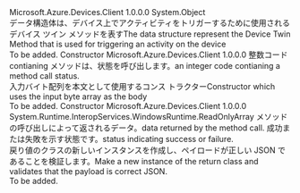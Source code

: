 <Type Name="MethodResponse" FullName="Microsoft.Azure.Devices.Client.MethodResponse">
  <TypeSignature Language="C#" Value="public sealed class MethodResponse" />
  <TypeSignature Language="ILAsm" Value=".class public auto ansi sealed beforefieldinit MethodResponse extends System.Object" />
  <TypeSignature Language="DocId" Value="T:Microsoft.Azure.Devices.Client.MethodResponse" />
  <TypeSignature Language="VB.NET" Value="Public NotInheritable Class MethodResponse" />
  <TypeSignature Language="F#" Value="type MethodResponse = class" />
  <AssemblyInfo>
    <AssemblyName>Microsoft.Azure.Devices.Client</AssemblyName>
    <AssemblyVersion>1.0.0.0</AssemblyVersion>
  </AssemblyInfo>
  <Base>
    <BaseTypeName>System.Object</BaseTypeName>
  </Base>
  <Interfaces />
  <Docs>
    <summary>
            <span data-ttu-id="3edc2-101">データ構造体は、デバイス上でアクティビティをトリガーするために使用されるデバイス ツイン メソッドを表す</span><span class="sxs-lookup"><span data-stu-id="3edc2-101">The data structure represent the Device Twin Method that is used for triggering an activity on the device</span></span>
            </summary>
    <remarks>To be added.</remarks>
  </Docs>
  <Members>
    <Member MemberName=".ctor">
      <MemberSignature Language="C#" Value="public MethodResponse (int status);" />
      <MemberSignature Language="ILAsm" Value=".method public hidebysig specialname rtspecialname instance void .ctor(int32 status) cil managed" />
      <MemberSignature Language="DocId" Value="M:Microsoft.Azure.Devices.Client.MethodResponse.#ctor(System.Int32)" />
      <MemberSignature Language="VB.NET" Value="Public Sub New (status As Integer)" />
      <MemberSignature Language="F#" Value="new Microsoft.Azure.Devices.Client.MethodResponse : int -&gt; Microsoft.Azure.Devices.Client.MethodResponse" Usage="new Microsoft.Azure.Devices.Client.MethodResponse status" />
      <MemberType>Constructor</MemberType>
      <AssemblyInfo>
        <AssemblyName>Microsoft.Azure.Devices.Client</AssemblyName>
        <AssemblyVersion>1.0.0.0</AssemblyVersion>
      </AssemblyInfo>
      <Parameters>
        <Parameter Name="status" Type="System.Int32" />
      </Parameters>
      <Docs>
        <param name="status"><span data-ttu-id="3edc2-102">整数コード contianing メソッドは、状態を呼び出します。</span><span class="sxs-lookup"><span data-stu-id="3edc2-102">an integer code contianing a method call status.</span></span></param>
        <summary>
            <span data-ttu-id="3edc2-103">入力バイト配列を本文として使用するコンス トラクター</span><span class="sxs-lookup"><span data-stu-id="3edc2-103">Constructor which uses the input byte array as the body</span></span>
            </summary>
        <remarks>To be added.</remarks>
      </Docs>
    </Member>
    <Member MemberName=".ctor">
      <MemberSignature Language="C#" Value="public MethodResponse (byte[] result, int status);" />
      <MemberSignature Language="ILAsm" Value=".method public hidebysig specialname rtspecialname instance void .ctor(unsigned int8[] result, int32 status) cil managed" />
      <MemberSignature Language="DocId" Value="M:Microsoft.Azure.Devices.Client.MethodResponse.#ctor(System.Byte[],System.Int32)" />
      <MemberSignature Language="VB.NET" Value="Public Sub New (result As Byte(), status As Integer)" />
      <MemberSignature Language="F#" Value="new Microsoft.Azure.Devices.Client.MethodResponse : byte[] * int -&gt; Microsoft.Azure.Devices.Client.MethodResponse" Usage="new Microsoft.Azure.Devices.Client.MethodResponse (result, status)" />
      <MemberType>Constructor</MemberType>
      <AssemblyInfo>
        <AssemblyName>Microsoft.Azure.Devices.Client</AssemblyName>
        <AssemblyVersion>1.0.0.0</AssemblyVersion>
      </AssemblyInfo>
      <Parameters>
        <Parameter Name="result" Type="System.Byte[]">
          <Attributes>
            <Attribute>
              <AttributeName>System.Runtime.InteropServices.WindowsRuntime.ReadOnlyArray</AttributeName>
            </Attribute>
          </Attributes>
        </Parameter>
        <Parameter Name="status" Type="System.Int32" />
      </Parameters>
      <Docs>
        <param name="result"><span data-ttu-id="3edc2-104">メソッドの呼び出しによって返されるデータ。</span><span class="sxs-lookup"><span data-stu-id="3edc2-104">data returned by the method call.</span></span></param>
        <param name="status"><span data-ttu-id="3edc2-105">成功または失敗を示す状態です。</span><span class="sxs-lookup"><span data-stu-id="3edc2-105">status indicating success or failure.</span></span></param>
        <summary>
            <span data-ttu-id="3edc2-106">戻り値のクラスの新しいインスタンスを作成し、ペイロードが正しい JSON であることを検証します。</span><span class="sxs-lookup"><span data-stu-id="3edc2-106">Make a new instance of the return class and validates that the payload is correct JSON.</span></span>
            </summary>
        <returns />
        <remarks>To be added.</remarks>
      </Docs>
    </Member>
  </Members>
</Type>